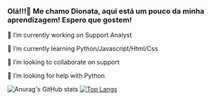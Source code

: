 ### Olá!!!👋 Me chamo Dionata, aqui está um pouco da minha aprendizagem! Espero que gostem!


 🔭 I’m currently working on Support Analyst
 
 🌱 I’m currently learning Python/Javascript/Html/Css
 
 👯 I’m looking to collaborate on support
 
 🤔 I’m looking for help with Python
 
 
 ![Anurag's GitHub stats](https://github-readme-stats.vercel.app/api?username=DionataSS&show_icons=true&theme=highcontrast)           [![Top Langs](https://github-readme-stats.vercel.app/api/top-langs/?username=DionataSS)](https://github.com/DionataSS/github-readme-stats)
 
